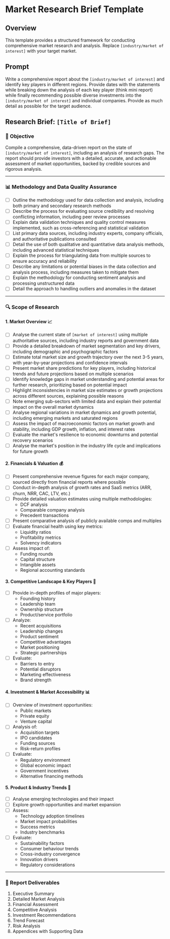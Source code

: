 # Market Research Brief Template

## Overview
This template provides a structured framework for conducting comprehensive market research and analysis. Replace `[industry/market of interest]` with your target market.

## Prompt
Write a comprehensive report about the `[industry/market of interest]` and identify key players in different regions. Provide dates with the statements while breaking down the analysis of each key player (think mini report) while finally recommending possible diverse investments into the `[industry/market of interest]` and individual companies. Provide as much detail as possible for the target audience.

## Research Brief: `[Title of Brief]`

### 🎯 Objective
Compile a comprehensive, data-driven report on the state of `[industry/market of interest]`, including an analysis of research gaps. The report should provide investors with a detailed, accurate, and actionable assessment of market opportunities, backed by credible sources and rigorous analysis.

---

### 📊 Methodology and Data Quality Assurance
- [ ] Outline the methodology used for data collection and analysis, including both primary and secondary research methods
- [ ] Describe the process for evaluating source credibility and resolving conflicting information, including peer review processes
- [ ] Explain data validation techniques and quality control measures implemented, such as cross-referencing and statistical validation
- [ ] List primary data sources, including industry experts, company officials, and authoritative publications consulted
- [ ] Detail the use of both qualitative and quantitative data analysis methods, including advanced statistical techniques
- [ ] Explain the process for triangulating data from multiple sources to ensure accuracy and reliability
- [ ] Describe any limitations or potential biases in the data collection and analysis process, including measures taken to mitigate them
- [ ] Explain the methodology for conducting sentiment analysis and processing unstructured data
- [ ] Detail the approach to handling outliers and anomalies in the dataset

---

### 🔍 Scope of Research

#### 1. Market Overview 📈
- [ ] Analyse the current state of `[market of interest]` using multiple authoritative sources, including industry reports and government data
- [ ] Provide a detailed breakdown of market segmentation and key drivers, including demographic and psychographic factors
- [ ] Estimate total market size and growth trajectory over the next 3-5 years, with year-by-year projections and confidence intervals
- [ ] Present market share predictions for key players, including historical trends and future projections based on multiple scenarios
- [ ] Identify knowledge gaps in market understanding and potential areas for further research, prioritizing based on potential impact
- [ ] Highlight inconsistencies in market size estimates or growth projections across different sources, explaining possible reasons
- [ ] Note emerging sub-sectors with limited data and explain their potential impact on the overall market dynamics
- [ ] Analyse regional variations in market dynamics and growth potential, including emerging markets and saturated regions
- [ ] Assess the impact of macroeconomic factors on market growth and stability, including GDP growth, inflation, and interest rates
- [ ] Evaluate the market's resilience to economic downturns and potential recovery scenarios
- [ ] Analyse the market's position in the industry life cycle and implications for future growth

#### 2. Financials & Valuation 💰
- [ ] Present comprehensive revenue figures for each major company, sourced directly from financial reports where possible
- [ ] Conduct in-depth analysis of growth rates and SaaS metrics (ARR, churn, NRR, CAC, LTV, etc.)
- [ ] Provide detailed valuation estimates using multiple methodologies:
  - DCF analysis
  - Comparable company analysis
  - Precedent transactions
- [ ] Present comparative analysis of publicly available comps and multiples
- [ ] Evaluate financial health using key metrics:
  - Liquidity ratios
  - Profitability metrics
  - Solvency indicators
- [ ] Assess impact of:
  - Funding rounds
  - Capital structure
  - Intangible assets
  - Regional accounting standards

#### 3. Competitive Landscape & Key Players 🏢
- [ ] Provide in-depth profiles of major players:
  - Founding history
  - Leadership team
  - Ownership structure
  - Product/service portfolio
- [ ] Analyze:
  - Recent acquisitions
  - Leadership changes
  - Product sentiment
  - Competitive advantages
  - Market positioning
  - Strategic partnerships
- [ ] Evaluate:
  - Barriers to entry
  - Potential disruptors
  - Marketing effectiveness
  - Brand strength

#### 4. Investment & Market Accessibility 📊
- [ ] Overview of investment opportunities:
  - Public markets
  - Private equity
  - Venture capital
- [ ] Analysis of:
  - Acquisition targets
  - IPO candidates
  - Funding sources
  - Risk-return profiles
- [ ] Evaluate:
  - Regulatory environment
  - Global economic impact
  - Government incentives
  - Alternative financing methods

#### 5. Product & Industry Trends 🚀
- [ ] Analyse emerging technologies and their impact
- [ ] Explore growth opportunities and market expansion
- [ ] Assess:
  - Technology adoption timelines
  - Market impact probabilities
  - Success metrics
  - Industry benchmarks
- [ ] Evaluate:
  - Sustainability factors
  - Consumer behaviour trends
  - Cross-industry convergence
  - Innovation drivers
  - Regulatory considerations

---

### 📝 Report Deliverables
1. Executive Summary
2. Detailed Market Analysis
3. Financial Assessment
4. Competitive Analysis
5. Investment Recommendations
6. Trend Forecast
7. Risk Analysis
8. Appendices with Supporting Data
